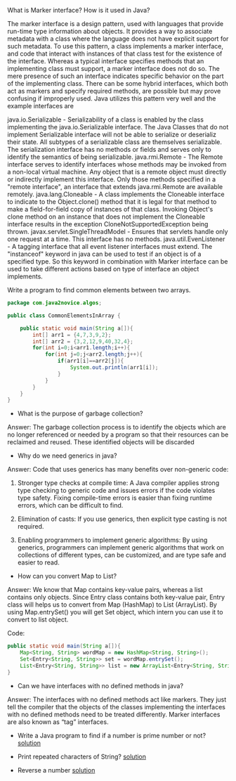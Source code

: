 What is Marker interface? How is it used in Java?

The marker interface is a design pattern, used with languages that provide run-time type information about objects. It provides a way to associate metadata with a class where the language does not have explicit support for such metadata. To use this pattern, a class implements a marker interface, and code that interact with instances of that class test for the existence of the interface. Whereas a typical interface specifies methods that an implementing class must support, a marker interface does not do so. The mere presence of such an interface indicates specific behavior on the part of the implementing class. There can be some hybrid interfaces, which both act as markers and specify required methods, are possible but may prove confusing if improperly used. Java utilizes this pattern very well and the example interfaces are

java.io.Serializable - Serializability of a class is enabled by the class implementing the java.io.Serializable interface. The Java Classes that do not implement Serializable interface will not be able to serialize or deserializ their state. All subtypes of a serializable class are themselves serializable. The serialization interface has no methods or fields and serves only to identify the semantics of being serializable.
java.rmi.Remote - The Remote interface serves to identify interfaces whose methods may be invoked from a non-local virtual machine. Any object that is a remote object must directly or indirectly implement this interface. Only those methods specified in a "remote interface", an interface that extends java.rmi.Remote are available remotely.
java.lang.Cloneable - A class implements the Cloneable interface to indicate to the Object.clone() method that it is legal for that method to make a field-for-field copy of instances of that class. Invoking Object's clone method on an instance that does not implement the Cloneable interface results in the exception CloneNotSupportedException being thrown.
javax.servlet.SingleThreadModel - Ensures that servlets handle only one request at a time. This interface has no methods.
java.util.EvenListener - A tagging interface that all event listener interfaces must extend.
The "instanceof" keyword in java can be used to test if an object is of a specified type. So this keyword in combination with Marker interface can be used to take different actions based on type of interface an object implements.

Write a program to find common elements between two arrays.

```java
package com.java2novice.algos;

public class CommonElementsInArray {

    public static void main(String a[]){
        int[] arr1 = {4,7,3,9,2};
        int[] arr2 = {3,2,12,9,40,32,4};
        for(int i=0;i<arr1.length;i++){
            for(int j=0;j<arr2.length;j++){
                if(arr1[i]==arr2[j]){
                    System.out.println(arr1[i]);
                }
            }
        }
    }
}

```


- What is the purpose of garbage collection?

Answer:
The garbage collection process is to identify the objects which are
no longer referenced or needed by a program so that their resources can be
reclaimed and reused. These identified objects will be discarded

- Why do we need generics in java?

Answer:
Code that uses generics has many benefits over non-generic code:

1) Stronger type checks at compile time: A Java compiler applies strong type checking to generic code and issues errors if the code violates type safety. Fixing compile-time errors is easier than fixing runtime errors, which can be difficult to find.

2) Elimination of casts: If you use generics, then explicit type casting is not required.

3) Enabling programmers to implement generic algorithms: By using generics, programmers can implement generic algorithms that work on collections of different types, can be customized, and are type safe and easier to read.


- How can you convert Map to List?

Answer:
We know that Map contains key-value pairs, whereas a list contains
only objects. Since Entry class contains both key-value pair,
Entry class will helps us to convert from Map (HashMap) to
List (ArrayList). By using Map.entrySet() you will get Set
object, which intern you can use it to convert to list object.

Code:
```java
public static void main(String a[]){
	Map<String, String> wordMap = new HashMap<String, String>();
	Set<Entry<String, String>> set = wordMap.entrySet();
	List<Entry<String, String>> list = new ArrayList<Entry<String, String>>(set);
}
```

- Can we have interfaces with no defined methods in java?

Answer:
The interfaces with no defined methods act like markers. They just tell the compiler that the objects of the classes implementing the interfaces with no defined methods need to be treated differently. Marker interfaces are also known as “tag” interfaces.

- Write a Java program to find if a number is prime number or not? [solution](https://javarevisited.blogspot.com/2012/04/java-program-to-print-prime-numbers-in.html)

- Print repeated characters of String? [solution](http://www.java67.com/2014/03/how-to-find-duplicate-characters-in-String-Java-program.html)

-  Reverse a number [solution](https://javarevisited.blogspot.com/2012/04/java-program-to-reverse-number-example.html)
